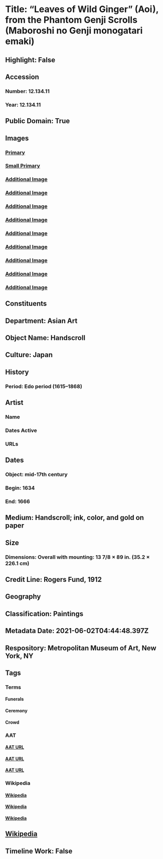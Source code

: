 # Title: “Leaves of Wild Ginger” (Aoi), from the Phantom Genji Scrolls (Maboroshi no Genji monogatari emaki)
## Highlight: False
## Accession
### Number: 12.134.11
### Year: 12.134.11
## Public Domain: True
## Images
### [Primary](https://images.metmuseum.org/CRDImages/as/original/DP143711.jpg)
### [Small Primary](https://images.metmuseum.org/CRDImages/as/web-large/DP143711.jpg)
### [Additional Image](https://images.metmuseum.org/CRDImages/as/original/DP214432.jpg)
### [Additional Image](https://images.metmuseum.org/CRDImages/as/original/DP214433.jpg)
### [Additional Image](https://images.metmuseum.org/CRDImages/as/original/DP214434.jpg)
### [Additional Image](https://images.metmuseum.org/CRDImages/as/original/DP214435.jpg)
### [Additional Image](https://images.metmuseum.org/CRDImages/as/original/DP214436.jpg)
### [Additional Image](https://images.metmuseum.org/CRDImages/as/original/DP214437.jpg)
### [Additional Image](https://images.metmuseum.org/CRDImages/as/original/DP214438.jpg)
### [Additional Image](https://images.metmuseum.org/CRDImages/as/original/DP143714.jpg)
### [Additional Image](https://images.metmuseum.org/CRDImages/as/original/LC-12_134_11_001.jpg)
## Constituents
## Department: Asian Art
## Object Name: Handscroll
## Culture: Japan
## History
### Period: Edo period (1615–1868)
## Artist
### Name
### Dates Active
### URLs
## Dates
### Object: mid-17th century
### Begin: 1634
### End: 1666
## Medium: Handscroll; ink, color, and gold on paper
## Size
### Dimensions: Overall with mounting: 13 7/8 × 89 in. (35.2 × 226.1 cm)
## Credit Line: Rogers Fund, 1912
## Geography
## Classification: Paintings
## Metadata Date: 2021-06-02T04:44:48.397Z
## Respository: Metropolitan Museum of Art, New York, NY
## Tags
### Terms
#### Funerals
#### Ceremony
#### Crowd
### AAT
#### [AAT URL](http://vocab.getty.edu/page/aat/300069162)
#### [AAT URL](http://vocab.getty.edu/page/aat/300054754)
#### [AAT URL](None)
### Wikipedia
#### [Wikipedia]()
#### [Wikipedia]()
#### [Wikipedia]()
## [Wikipedia](https://www.wikidata.org/wiki/Q78850480)
## Timeline Work: False
